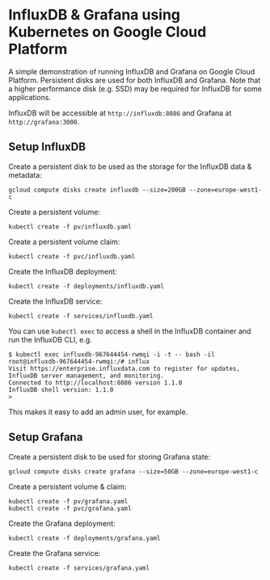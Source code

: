 # InfluxDB & Grafana using Kubernetes on Google Cloud Platform
A simple demonstration of running InfluxDB and Grafana on Google Cloud Platform. Persistent disks are used for both InfluxDB and Grafana. Note that a higher performance disk (e.g. SSD) may be required for InfluxDB for some applications.

InfluxDB will be accessible at `http://influxdb:8086` and Grafana at `http://grafana:3000`.
## Setup InfluxDB
Create a persistent disk to be used as the storage for the InfluxDB data & metadata:
```
gcloud compute disks create influxdb --size=200GB --zone=europe-west1-c
```
Create a persistent volume:
```
kubectl create -f pv/influxdb.yaml
```
Create a persistent volume claim:
```
kubectl create -f pvc/influxdb.yaml
```
Create the InfluxDB deployment:
```
kubectl create -f deployments/influxdb.yaml
```
Create the InfluxDB service:
```
kubectl create -f services/influxdb.yaml
```
You can use `kubectl exec` to access a shell in the InfluxDB container and run the InfluxDB CLI, e.g.
```
$ kubectl exec influxdb-967644454-rwmqi -i -t -- bash -il
root@influxdb-967644454-rwmqi:/# influx
Visit https://enterprise.influxdata.com to register for updates, InfluxDB server management, and monitoring.
Connected to http://localhost:8086 version 1.1.0
InfluxDB shell version: 1.1.0
>
```
This makes it easy to add an admin user, for example.
## Setup Grafana
Create a persistent disk to be used for storing Grafana state:
```
gcloud compute disks create grafana --size=50GB --zone=europe-west1-c
```
Create a persistent volume & claim:
```
kubectl create -f pv/grafana.yaml
kubectl create -f pvc/grafana.yaml
```
Create the Grafana deployment:
```
kubectl create -f deployments/grafana.yaml
```
Create the Grafana service:
```
kubectl create -f services/grafana.yaml
```

